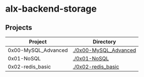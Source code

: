 # alx-backend-storage
## Projects

| Project | Directory |
| ---- | ---- |
| 0x00-MySQL_Advanced | [./0x00-MySQL_Advanced](./0x00-MySQL_Advanced)|
| 0x01-NoSQL | [./0x01-NoSQL](./0x01-NoSQL) |
| 0x02-redis_basic | [./0x02-redis_basic](./0x02-redis_basic)|
